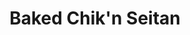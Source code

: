 ---
title: Baked Chik'n Seitan
source: SparkPeople
source_url: http://recipes.sparkpeople.com/recipe-detail.asp?recipe=301661
yield: 4-8 servings
active_time: 5
total_time: 40
tags:
  - asian
  - veg
image: /uploads/chiknSeitan.jpg
ingredients:
  <ul>
  <li>1 cup vital wheat gluten</li>
  <li>2 tablespoons nutritional yeast</li>
  <li>1 teaspoon onion powder</li>
  <li>3/4 cup water (or broth)</li>
  <li>2 tablespoons peanut butter (or tahini or other nut butter)</li>
  <li>1 teaspoon sesame oil</li>
  <li>1 tablespoon soy sauce</li>
  <li>1 teaspoon minced garlic</li>
  <li>1 teaspoon ginger paste or powder</li>
  </ul>
instructions:
  <ol>
  <li>Preheat oven to 350 degrees and grease an 8x8 baking dish with canola oil. Mix the dry ingredients separately from the liquid ingredients, then combine dry and wet.</li>
  <li>Stir until a dough forms and then knead dough for 3 minutes.</li>
  <li>Flatten into baking dish and bake for 20 minutes</li>
  <li>Add sauce and continue baking for another 10-15 minutes.</li>
  </ol>
---